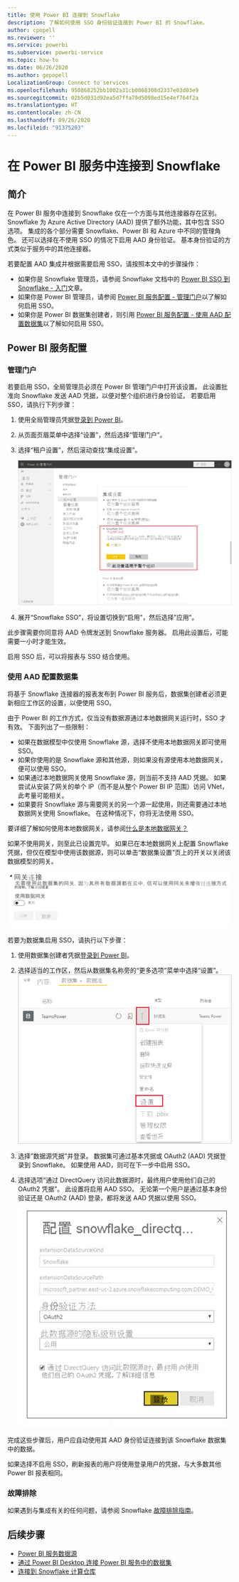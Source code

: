 ```yaml
---
title: 使用 Power BI 连接到 Snowflake
description: 了解如何使用 SSO 身份验证连接到 Power BI 的 Snowflake。
author: cpopell
ms.reviewer: ''
ms.service: powerbi
ms.subservice: powerbi-service
ms.topic: how-to
ms.date: 06/26/2020
ms.author: gepopell
LocalizationGroup: Connect to services
ms.openlocfilehash: 950868252bb1002a31cb0868308d2337e03d03e9
ms.sourcegitcommit: 02b5d031d92ea5d7ffa70d5098ed15e4ef764f2a
ms.translationtype: HT
ms.contentlocale: zh-CN
ms.lasthandoff: 09/26/2020
ms.locfileid: "91375203"
---
```

# <a name="connect-to-snowflake-in-power-bi-service"></a>在 Power BI 服务中连接到 Snowflake

## <a name="introduction"></a>简介

在 Power BI 服务中连接到 Snowflake 仅在一个方面与其他连接器存在区别。 Snowflake 为 Azure Active Directory (AAD) 提供了额外功能，其中包含 SSO 选项。 集成的各个部分需要 Snowflake、Power BI 和 Azure 中不同的管理角色。 还可以选择在不使用 SSO 的情况下启用 AAD 身份验证。 基本身份验证的方式类似于服务中的其他连接器。

若要配置 AAD 集成并根据需要启用 SSO，请按照本文中的步骤操作：

* 如果你是 Snowflake 管理员，请参阅 Snowflake 文档中的 [Power BI SSO 到 Snowflake - 入门](https://docs.snowflake.com/en/user-guide/oauth-powerbi.html)文章。
* 如果你是 Power BI 管理员，请参阅 [Power BI 服务配置 - 管理门户](service-connect-snowflake.md#admin-portal)以了解如何启用 SSO。
* 如果你是 Power BI 数据集创建者，则引用 [Power BI 服务配置 - 使用 AAD 配置数据集](service-connect-snowflake.md#configuring-a-dataset-with-aad)以了解如何启用 SSO。

## <a name="power-bi-service-configuration"></a>Power BI 服务配置

### <a name="admin-portal"></a>管理门户

若要启用 SSO，全局管理员必须在 Power BI 管理门户中打开该设置。 此设置批准向 Snowflake 发送 AAD 凭据，以便对整个组织进行身份验证。 若要启用 SSO，请执行下列步骤：

1. 使用全局管理员凭据[登录到 Power BI](https://app.powerbi.com)。
1. 从页面页眉菜单中选择“设置”，然后选择“管理门户”。
1. 选择“租户设置”，然后滚动查找“集成设置”。

   ![Snowflake SSO 的租户设置](media/service-connect-snowflake/snowflake-sso-tenant.png)

4. 展开“Snowflake SSO”，将设置切换到“启用”，然后选择”应用”。

此步骤需要你同意将 AAD 令牌发送到 Snowflake 服务器。 启用此设置后，可能需要一小时才能生效。

启用 SSO 后，可以将报表与 SSO 结合使用。

### <a name="configuring-a-dataset-with-aad"></a>使用 AAD 配置数据集

将基于 Snowflake 连接器的报表发布到 Power BI 服务后，数据集创建者必须更新相应工作区的设置，以便使用 SSO。

由于 Power BI 的工作方式，仅当没有数据源通过本地数据网关运行时，SSO 才有效。 下面列出了一些限制：

* 如果在数据模型中仅使用 Snowflake 源，选择不使用本地数据网关即可使用 SSO。
* 如果你使用的是 Snowflake 源和其他源，则如果没有源使用本地数据网关，便可以使用 SSO。
* 如果通过本地数据网关使用 Snowflake 源，则当前不支持 AAD 凭据。 如果尝试从安装了网关的单个 IP（而不是从整个 Power BI IP 范围）访问 VNet，此考量可能相关。
* 如果要将 Snowflake 源与需要网关的另一个源一起使用，则还需要通过本地数据网关使用 Snowflake。 在这种情况下，你将无法使用 SSO。

要详细了解如何使用本地数据网关，请参阅[什么是本地数据网关？](service-gateway-onprem.md)

如果不使用网关，则至此已设置完毕。 如果已在本地数据网关上配置 Snowflake 凭据，但仅在模型中使用该数据源，则可以单击“数据集设置”页上的开关以关闭该数据模型的网关。

![用于关闭网关的数据集设置](media/service-connect-snowflake/snowflake-gateway-toggle-off.png)

若要为数据集启用 SSO，请执行以下步骤：

1. 使用数据集创建者凭据[登录到 Power BI](https://app.powerbi.com)。
1. 选择适当的工作区，然后从数据集名称旁的“更多选项”菜单中选择“设置”。
  ![悬停时显示“更多选项”菜单](media/service-connect-snowflake/dataset-settings-2.png)
1. 选择”数据源凭据”并登录。 数据集可通过基本凭据或 OAuth2 (AAD) 凭据登录到 Snowflake。 如果使用 AAD，则可在下一步中启用 SSO。
1. 选择选项“通过 DirectQuery 访问此数据源时，最终用户使用他们自己的 OAuth2 凭据”。 此设置将启用 AAD SSO。 无论第一个用户是通过基本身份验证还是 OAuth2 (AAD) 登录，都将发送 AAD 凭据以使用 SSO。

    ![Snowflake SSO 的数据集设置](media/service-connect-snowflake/snowflake-sso-cred-ui.png)

完成这些步骤后，用户应自动使用其 AAD 身份验证连接到该 Snowflake 数据集中的数据。

如果选择不启用 SSO，刷新报表的用户将使用登录用户的凭据，与大多数其他 Power BI 报表相同。

### <a name="troubleshooting"></a>故障排除

如果遇到与集成有关的任何问题，请参阅 Snowflake [故障排除指南](https://docs.snowflake.com/en/user-guide/oauth-powerbi.html#troubleshooting)。

## <a name="next-steps"></a>后续步骤

* [Power BI 服务数据源](service-get-data.md)
* [通过 Power BI Desktop 连接 Power BI 服务中的数据集](desktop-report-lifecycle-datasets.md)
* [连接到 Snowflake 计算仓库](desktop-connect-snowflake.md)